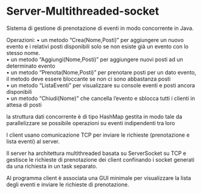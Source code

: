 # Server-Multithreaded-socket
Sistema di gestione di prenotazione di eventi in modo concorrente in Java.

Operazioni: 
• un metodo “Crea(Nome,Posti)” per aggiungere un nuovo evento e i relativi posti
disponibili solo se non esiste già un evento con lo stesso nome.<br>
• un metodo “Aggiungi(Nome,Posti)” per aggiungere nuovi posti ad un determinato evento<br>
• un metodo “Prenota(Nome,Posti)” per prenotare posti per un dato evento,
il metodo deve essere bloccante se non ci sono abbastanza posti<br>
• un metodo “ListaEventi” per visualizzare su console eventi e posti ancora disponibili<br>
• un metodo “Chiudi(Nome)” che cancella l’evento e sblocca tutti i clienti in attesa di posti<br>

la struttura dati concorrente è di tipo HashMap gestita in modo tale da parallelizzare se possibile operazioni su eventi indipendenti tra loro

I client usano comunicazione TCP per inviare le richieste
(prenotazione e lista eventi) al server.

Il server ha architettura multithreaded basata su ServerSocket su TCP e gestisce le richieste di prenotazione dei client confinando i socket generati da una richiesta in un task separato.

Al programma client è associata una GUI minimale per visualizzare la lista degli
eventi e inviare le richieste di prenotazione.
